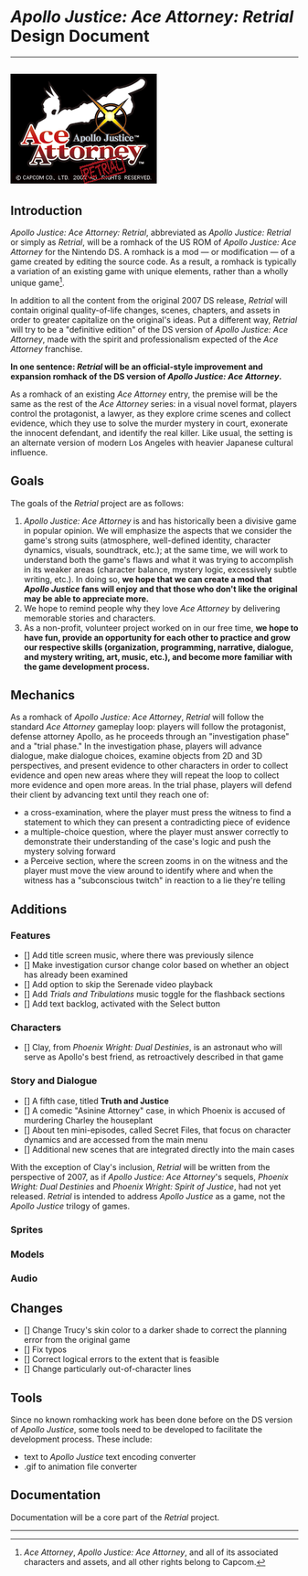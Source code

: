 # *Apollo Justice: Ace Attorney: Retrial* Design Document
---
![Retrial project logo](./Added%20assets/Images/titleLogo.png)
---
## Introduction
*Apollo Justice: Ace Attorney: Retrial*, abbreviated as *Apollo Justice: Retrial* or simply as *Retrial*, will be a romhack of the US ROM of *Apollo Justice: Ace Attorney* for the Nintendo DS. A romhack is a mod — or modification — of a game created by editing the source code. As a result, a romhack is typically a variation of an existing game with unique elements, rather than a wholly unique game[^1].

In addition to all the content from the original 2007 DS release, *Retrial* will contain original quality-of-life changes, scenes, chapters, and assets in order to greater capitalize on the original's ideas. Put a different way, *Retrial* will try to be a "definitive edition" of the DS version of *Apollo Justice: Ace Attorney*, made with the spirit and professionalism expected of the *Ace Attorney* franchise.

**In one sentence: *Retrial* will be an official-style improvement and expansion romhack of the DS version of *Apollo Justice: Ace Attorney*.**

As a romhack of an existing *Ace Attorney* entry, the premise will be the same as the rest of the *Ace Attorney* series: in a visual novel format, players control the protagonist, a lawyer, as they explore crime scenes and collect evidence, which they use to solve the murder mystery in court, exonerate the innocent defendant, and identify the real killer. Like usual, the setting is an alternate version of modern Los Angeles with heavier Japanese cultural influence.


## Goals
The goals of the *Retrial* project are as follows:

1. *Apollo Justice: Ace Attorney* is and has historically been a divisive game in popular opinion. We will emphasize the aspects that we consider the game's strong suits (atmosphere, well-defined identity, character dynamics, visuals, soundtrack, etc.); at the same time, we will work to understand both the game's flaws and what it was trying to accomplish in its weaker areas (character balance, mystery logic, excessively subtle writing, etc.). In doing so, **we hope that we can create a mod that *Apollo Justice* fans will enjoy and that those who don't like the original may be able to appreciate more.**
2. We hope to remind people why they love *Ace Attorney* by delivering memorable stories and characters.
3. As a non-profit, volunteer project worked on in our free time, **we hope to have fun, provide an opportunity for each other to practice and grow our respective skills (organization, programming, narrative, dialogue, and mystery writing, art, music, etc.), and become more familiar with the game development process.**


## Mechanics
As a romhack of *Apollo Justice: Ace Attorney*, *Retrial* will follow the standard *Ace Attorney* gameplay loop: players will follow the protagonist, defense attorney Apollo, as he proceeds through an "investigation phase" and a "trial phase." In the investigation phase, players will advance dialogue, make dialogue choices, examine objects from 2D and 3D perspectives, and present evidence to other characters in order to collect evidence and open new areas where they will repeat the loop to collect more evidence and open more areas. In the trial phase, players will defend their client by advancing text until they reach one of:

- a cross-examination, where the player must press the witness to find a statement to which they can present a contradicting piece of evidence
- a multiple-choice question, where the player must answer correctly to demonstrate their understanding of the case's logic and push the mystery solving forward
- a Perceive section, where the screen zooms in on the witness and the player must move the view around to identify where and when the witness has a "subconscious twitch" in reaction to a lie they're telling


## Additions
### Features
- [] Add title screen music, where there was previously silence
- [] Make investigation cursor change color based on whether an object has already been examined
- [] Add option to skip the Serenade video playback
- [] Add *Trials and Tribulations* music toggle for the flashback sections
- [] Add text backlog, activated with the Select button 


### Characters
- [] Clay, from *Phoenix Wright: Dual Destinies*, is an astronaut who will serve as Apollo's best friend, as retroactively described in that game


### Story and Dialogue
- [] A fifth case, titled **Truth and Justice**
- [] A comedic "Asinine Attorney" case, in which Phoenix is accused of murdering Charley the houseplant
- [] About ten mini-episodes, called Secret Files, that focus on character dynamics and are accessed from the main menu
- [] Additional new scenes that are integrated directly into the main cases

With the exception of Clay's inclusion, *Retrial* will be written from the perspective of 2007, as if *Apollo Justice: Ace Attorney*'s sequels, *Phoenix Wright: Dual Destinies* and *Phoenix Wright: Spirit of Justice*, had not yet released. *Retrial* is intended to address *Apollo Justice* as a game, not the *Apollo Justice* trilogy of games.


### Sprites


### Models


### Audio


## Changes
- [] Change Trucy's skin color to a darker shade to correct the planning error from the original game
- [] Fix typos
- [] Correct logical errors to the extent that is feasible
- [] Change particularly out-of-character lines


## Tools
Since no known romhacking work has been done before on the DS version of *Apollo Justice*, some tools need to be developed to facilitate the development process. These include:

- text to *Apollo Justice* text encoding converter
- .gif to animation file converter


## Documentation
Documentation will be a core part of the *Retrial* project.


---
[^1]: *Ace Attorney*, *Apollo Justice: Ace Attorney*, and all of its associated characters and assets, and all other rights belong to Capcom. 